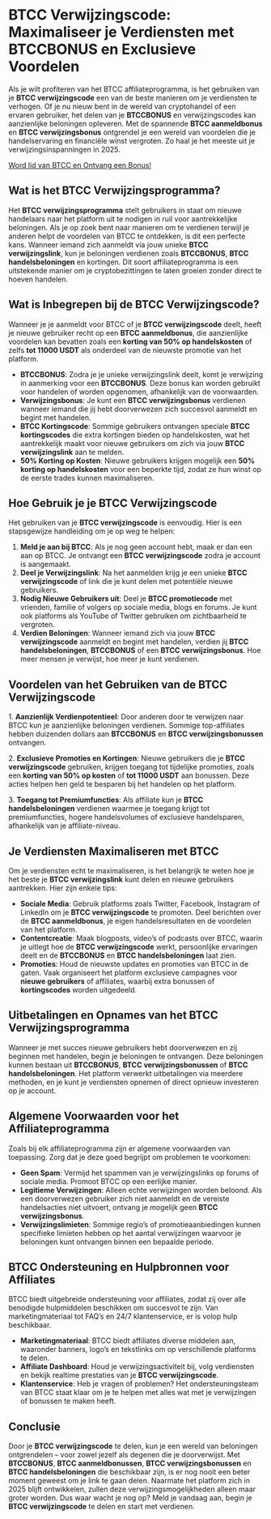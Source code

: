 <h1>BTCC Verwijzingscode: Maximaliseer je Verdiensten met BTCCBONUS en Exclusieve Voordelen</h1>
</header>

<section>
  <p>Als je wilt profiteren van het BTCC affiliateprogramma, is het gebruiken van je <strong>BTCC verwijzingscode</strong> een van de beste manieren om je verdiensten te verhogen. Of je nu nieuw bent in de wereld van cryptohandel of een ervaren gebruiker, het delen van je <strong>BTCCBONUS</strong> en verwijzingscodes kan aanzienlijke beloningen opleveren. Met de spannende <strong>BTCC aanmeldbonus</strong> en <strong>BTCC verwijzingsbonus</strong> ontgrendel je een wereld van voordelen die je handelservaring en financiële winst vergroten. Zo haal je het meeste uit je verwijzingsinspanningen in 2025.</p>
</section>

<a href="https://partner.btcc.com/us/c/BTCCBONUS/9303" target="_blank">Word lid van BTCC en Ontvang een Bonus!</a>

<section>
  <h2>Wat is het BTCC Verwijzingsprogramma?</h2>
  <p>Het <strong>BTCC verwijzingsprogramma</strong> stelt gebruikers in staat om nieuwe handelaars naar het platform uit te nodigen in ruil voor aantrekkelijke beloningen. Als je op zoek bent naar manieren om te verdienen terwijl je anderen helpt de voordelen van BTCC te ontdekken, is dit een perfecte kans. Wanneer iemand zich aanmeldt via jouw unieke <strong>BTCC verwijzingslink</strong>, kun je beloningen verdienen zoals <strong>BTCCBONUS</strong>, <strong>BTCC handelsbeloningen</strong> en kortingen. Dit soort affiliateprogramma is een uitstekende manier om je cryptobezittingen te laten groeien zonder direct te hoeven handelen.</p>
</section>

<section>
  <h2>Wat is Inbegrepen bij de BTCC Verwijzingscode?</h2>
  <p>Wanneer je je aanmeldt voor BTCC of je <strong>BTCC verwijzingscode</strong> deelt, heeft je nieuwe gebruiker recht op een <strong>BTCC aanmeldbonus</strong>, die aanzienlijke voordelen kan bevatten zoals een <strong>korting van 50% op handelskosten</strong> of zelfs <strong>tot 11000 USDT</strong> als onderdeel van de nieuwste promotie van het platform.</p>
  <ul>
    <li><strong>BTCCBONUS</strong>: Zodra je je unieke verwijzingslink deelt, komt je verwijzing in aanmerking voor een <strong>BTCCBONUS</strong>. Deze bonus kan worden gebruikt voor handelen of worden opgenomen, afhankelijk van de voorwaarden.</li>
    <li><strong>Verwijzingsbonus</strong>: Je kunt een <strong>BTCC verwijzingsbonus</strong> verdienen wanneer iemand die jij hebt doorverwezen zich succesvol aanmeldt en begint met handelen.</li>
    <li><strong>BTCC Kortingscode</strong>: Sommige gebruikers ontvangen speciale <strong>BTCC kortingscodes</strong> die extra kortingen bieden op handelskosten, wat het aantrekkelijk maakt voor nieuwe gebruikers om zich via jouw <strong>BTCC verwijzingslink</strong> aan te melden.</li>
    <li><strong>50% Korting op Kosten</strong>: Nieuwe gebruikers krijgen mogelijk een <strong>50% korting op handelskosten</strong> voor een beperkte tijd, zodat ze hun winst op de eerste trades kunnen maximaliseren.</li>
  </ul>
</section>

<section>
  <h2>Hoe Gebruik je je BTCC Verwijzingscode</h2>
  <p>Het gebruiken van je <strong>BTCC verwijzingscode</strong> is eenvoudig. Hier is een stapsgewijze handleiding om je op weg te helpen:</p>
  <ol>
    <li><strong>Meld je aan bij BTCC</strong>: Als je nog geen account hebt, maak er dan een aan op BTCC. Je ontvangt een <strong>BTCC verwijzingscode</strong> zodra je account is aangemaakt.</li>
    <li><strong>Deel je Verwijzingslink</strong>: Na het aanmelden krijg je een unieke <strong>BTCC verwijzingscode</strong> of link die je kunt delen met potentiële nieuwe gebruikers.</li>
    <li><strong>Nodig Nieuwe Gebruikers uit</strong>: Deel je <strong>BTCC promotiecode</strong> met vrienden, familie of volgers op sociale media, blogs en forums. Je kunt ook platforms als YouTube of Twitter gebruiken om zichtbaarheid te vergroten.</li>
    <li><strong>Verdien Beloningen</strong>: Wanneer iemand zich via jouw <strong>BTCC verwijzingscode</strong> aanmeldt en begint met handelen, verdien jij <strong>BTCC handelsbeloningen</strong>, <strong>BTCCBONUS</strong> of een <strong>BTCC verwijzingsbonus</strong>. Hoe meer mensen je verwijst, hoe meer je kunt verdienen.</li>
  </ol>
</section>

<section>
  <h2>Voordelen van het Gebruiken van de BTCC Verwijzingscode</h2>
  <p>1. <strong>Aanzienlijk Verdienpotentieel</strong>: Door anderen door te verwijzen naar BTCC kun je aanzienlijke beloningen verdienen. Sommige top-affiliates hebben duizenden dollars aan <strong>BTCCBONUS</strong> en <strong>BTCC verwijzingsbonussen</strong> ontvangen.</p>
  <p>2. <strong>Exclusieve Promoties en Kortingen</strong>: Nieuwe gebruikers die je <strong>BTCC verwijzingscode</strong> gebruiken, krijgen toegang tot tijdelijke promoties, zoals een <strong>korting van 50% op kosten</strong> of <strong>tot 11000 USDT</strong> aan bonussen. Deze acties helpen hen geld te besparen bij het handelen op het platform.</p>
  <p>3. <strong>Toegang tot Premiumfuncties</strong>: Als affiliate kun je <strong>BTCC handelsbeloningen</strong> verdienen waarmee je toegang krijgt tot premiumfuncties, hogere handelsvolumes of exclusieve handelsparen, afhankelijk van je affiliate-niveau.</p>
</section>

<section>
  <h2>Je Verdiensten Maximaliseren met BTCC</h2>
  <p>Om je verdiensten echt te maximaliseren, is het belangrijk te weten hoe je het beste je <strong>BTCC verwijzingslink</strong> kunt delen en nieuwe gebruikers aantrekken. Hier zijn enkele tips:</p>
  <ul>
    <li><strong>Sociale Media</strong>: Gebruik platforms zoals Twitter, Facebook, Instagram of LinkedIn om je <strong>BTCC verwijzingscode</strong> te promoten. Deel berichten over de <strong>BTCC aanmeldbonus</strong>, je eigen handelsresultaten en de voordelen van het platform.</li>
    <li><strong>Contentcreatie</strong>: Maak blogposts, video’s of podcasts over BTCC, waarin je uitlegt hoe de <strong>BTCC verwijzingscode</strong> werkt, persoonlijke ervaringen deelt en de <strong>BTCCBONUS</strong> en <strong>BTCC handelsbeloningen</strong> laat zien.</li>
    <li><strong>Promoties</strong>: Houd de nieuwste updates en promoties van BTCC in de gaten. Vaak organiseert het platform exclusieve campagnes voor <strong>nieuwe gebruikers</strong> of affiliates, waarbij extra bonussen of <strong>kortingscodes</strong> worden uitgedeeld.</li>
  </ul>
</section>

<section>
  <h2>Uitbetalingen en Opnames van het BTCC Verwijzingsprogramma</h2>
  <p>Wanneer je met succes nieuwe gebruikers hebt doorverwezen en zij beginnen met handelen, begin je beloningen te ontvangen. Deze beloningen kunnen bestaan uit <strong>BTCCBONUS</strong>, <strong>BTCC verwijzingsbonussen</strong> of <strong>BTCC handelsbeloningen</strong>. Het platform verwerkt uitbetalingen via meerdere methoden, en je kunt je verdiensten opnemen of direct opnieuw investeren op je account.</p>
</section>

<section>
  <h2>Algemene Voorwaarden voor het Affiliateprogramma</h2>
  <p>Zoals bij elk affiliateprogramma zijn er algemene voorwaarden van toepassing. Zorg dat je deze goed begrijpt om problemen te voorkomen:</p>
  <ul>
    <li><strong>Geen Spam</strong>: Vermijd het spammen van je verwijzingslinks op forums of sociale media. Promoot BTCC op een eerlijke manier.</li>
    <li><strong>Legitieme Verwijzingen</strong>: Alleen echte verwijzingen worden beloond. Als een doorverwezen gebruiker zich niet aanmeldt en de vereiste handelsacties niet uitvoert, ontvang je mogelijk geen <strong>BTCC verwijzingsbonus</strong>.</li>
    <li><strong>Verwijzingslimieten</strong>: Sommige regio’s of promotieaanbiedingen kunnen specifieke limieten hebben op het aantal verwijzingen waarvoor je beloningen kunt ontvangen binnen een bepaalde periode.</li>
  </ul>
</section>

<section>
  <h2>BTCC Ondersteuning en Hulpbronnen voor Affiliates</h2>
  <p>BTCC biedt uitgebreide ondersteuning voor affiliates, zodat zij over alle benodigde hulpmiddelen beschikken om succesvol te zijn. Van marketingmateriaal tot FAQ’s en 24/7 klantenservice, er is volop hulp beschikbaar.</p>
  <ul>
    <li><strong>Marketingmateriaal</strong>: BTCC biedt affiliates diverse middelen aan, waaronder banners, logo’s en tekstlinks om op verschillende platforms te delen.</li>
    <li><strong>Affiliate Dashboard</strong>: Houd je verwijzingsactiviteit bij, volg verdiensten en bekijk realtime prestaties van je <strong>BTCC verwijzingscode</strong>.</li>
    <li><strong>Klantenservice</strong>: Heb je vragen of problemen? Het ondersteuningsteam van BTCC staat klaar om je te helpen met alles wat met je verwijzingen of bonussen te maken heeft.</li>
  </ul>
</section>

<footer>
  <h2>Conclusie</h2>
  <p>Door je <strong>BTCC verwijzingscode</strong> te delen, kun je een wereld van beloningen ontgrendelen – voor zowel jezelf als degenen die je doorverwijst. Met <strong>BTCCBONUS</strong>, <strong>BTCC aanmeldbonussen</strong>, <strong>BTCC verwijzingsbonussen</strong> en <strong>BTCC handelsbeloningen</strong> die beschikbaar zijn, is er nog nooit een beter moment geweest om je link te gaan delen. Naarmate het platform zich in 2025 blijft ontwikkelen, zullen deze verwijzingsmogelijkheden alleen maar groter worden. Dus waar wacht je nog op? Meld je vandaag aan, begin je <strong>BTCC verwijzingscode</strong> te delen en start met verdienen.</p>
</footer>
</article>
</body>
</html>
